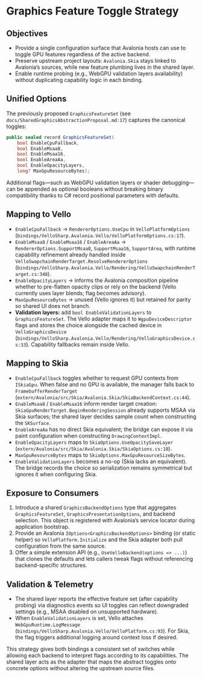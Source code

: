 # Graphics Feature Toggle Strategy

## Objectives
- Provide a single configuration surface that Avalonia hosts can use to toggle GPU features regardless of the active backend.
- Preserve upstream project layouts: `Avalonia.Skia` stays linked to Avalonia’s sources, while new feature plumbing lives in the shared layer.
- Enable runtime probing (e.g., WebGPU validation layers availability) without duplicating capability logic in each binding.

## Unified Options
The previously proposed `GraphicsFeatureSet` (see `docs/SharedGraphicsAbstractionProposal.md:17`) captures the canonical toggles:

```csharp
public sealed record GraphicsFeatureSet(
    bool EnableCpuFallback,
    bool EnableMsaa8,
    bool EnableMsaa16,
    bool EnableAreaAa,
    bool EnableOpacityLayers,
    long? MaxGpuResourceBytes);
```

Additional flags—such as WebGPU validation layers or shader debugging—can be appended as optional booleans without breaking binary compatibility thanks to C# record positional parameters with defaults.

## Mapping to Vello
- `EnableCpuFallback` → `RendererOptions.UseCpu` in `VelloPlatformOptions` (`bindings/VelloSharp.Avalonia.Vello/VelloPlatformOptions.cs:17`).
- `EnableMsaa8` / `EnableMsaa16` / `EnableAreaAa` → `RendererOptions.SupportMsaa8`, `SupportMsaa16`, `SupportArea`, with runtime capability refinement already handled inside `VelloSwapchainRenderTarget.ResolveRendererOptions` (`bindings/VelloSharp.Avalonia.Vello/Rendering/VelloSwapchainRenderTarget.cs:348`).
- `EnableOpacityLayers` → informs the Avalonia composition pipeline whether to pre-flatten opacity clips or rely on the backend (Vello currently uses layer blends; flag becomes advisory).
- `MaxGpuResourceBytes` → unused (Vello ignores it) but retained for parity so shared UI does not branch.
- **Validation layers:** add `bool EnableValidationLayers` to `GraphicsFeatureSet`. The Vello adapter maps it to `WgpuDeviceDescriptor` flags and stores the choice alongside the cached device in `VelloGraphicsDevice` (`bindings/VelloSharp.Avalonia.Vello/Rendering/VelloGraphicsDevice.cs:33`). Capability fallbacks remain inside Vello.

## Mapping to Skia
- `EnableCpuFallback` toggles whether to request GPU contexts from `ISkiaGpu`. When false and no GPU is available, the manager falls back to `FramebufferRenderTarget` (`extern/Avalonia/src/Skia/Avalonia.Skia/SkiaBackendContext.cs:44`).
- `EnableMsaa8` / `EnableMsaa16` inform render target creation: `SkiaGpuRenderTarget.BeginRenderingSession` already supports MSAA via Skia surfaces; the shared layer decides sample count when constructing the `SKSurface`.
- `EnableAreaAa` has no direct Skia equivalent; the bridge can expose it via paint configuration when constructing `DrawingContextImpl`.
- `EnableOpacityLayers` maps to `SkiaOptions.UseOpacitySaveLayer` (`extern/Avalonia/src/Skia/Avalonia.Skia/SkiaOptions.cs:18`).
- `MaxGpuResourceBytes` maps to `SkiaOptions.MaxGpuResourceSizeBytes`.
- `EnableValidationLayers` becomes a no-op (Skia lacks an equivalent). The bridge records the choice so serialization remains symmetrical but ignores it when configuring Skia.

## Exposure to Consumers
1. Introduce a shared `GraphicsBackendOptions` type that aggregates `GraphicsFeatureSet`, `GraphicsPresentationOptions`, and backend selection. This object is registered with Avalonia’s service locator during application bootstrap.
2. Provide an Avalonia `IOptions<GraphicsBackendOptions>` binding (or static helper) so `VelloPlatform.Initialize` and the Skia adapter both pull configuration from the same source.
3. Offer a simple extension API (e.g., `UseVelloBackend(options => ...)`) that clones the defaults and lets callers tweak flags without referencing backend-specific structures.

## Validation & Telemetry
- The shared layer reports the effective feature set (after capability probing) via diagnostics events so UI toggles can reflect downgraded settings (e.g., MSAA disabled on unsupported hardware).
- When `EnableValidationLayers` is set, Vello attaches `WebGpuRuntime.LogMessage` (`bindings/VelloSharp.Avalonia.Vello/VelloPlatform.cs:93`). For Skia, the flag triggers additional logging around context loss if desired.

This strategy gives both bindings a consistent set of switches while allowing each backend to interpret flags according to its capabilities. The shared layer acts as the adapter that maps the abstract toggles onto concrete options without altering the upstream source files.
